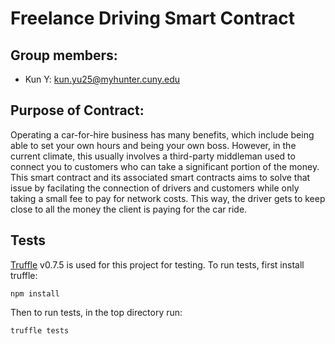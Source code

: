 # Freelance Driving Smart Contract

## Group members:

- Kun Y: kun.yu25@myhunter.cuny.edu

## Purpose of Contract:

Operating a car-for-hire business has many benefits, which include being able to set your own hours and being your own boss. However, in the current climate, this usually involves a third-party middleman used to connect you to customers who can take a significant portion of the money. This smart contract and its associated smart contracts aims to solve that issue by facilating the connection of drivers and customers while only taking a small fee to pay for network costs. This way, the driver gets to keep close to all the money the client is paying for the car ride.

## Tests

[Truffle](https://www.trufflesuite.com/docs/truffle/overview) v0.7.5 is used for this project for testing.
To run tests, first install truffle:

```
npm install
```

Then to run tests, in the top directory run:

```
truffle tests
```
